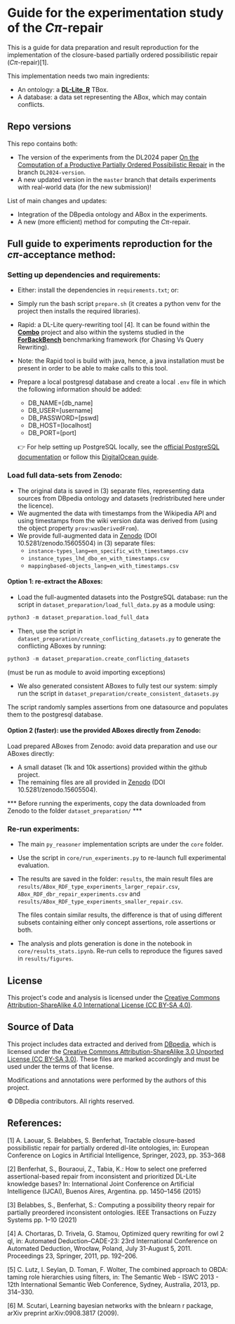 # Guide for the experimentation study of the $C\pi$-repair

This is a guide for data preparation and result reproduction for the implementation of the closure-based partially ordered possibilistic repair ($C\pi$-repair)[1].

This implementation needs two main ingredients:

- An ontology: a [__DL-Lite_R__](https://link.springer.com/article/10.1007/s10817-007-9078-x) TBox.
- A database: a data set representing the ABox, which may contain conflicts.

## Repo versions

This repo contains both:
- The version of the experiments from the DL2024 paper [On the Computation of a Productive Partially Ordered Possibilistic Repair](https://univ-artois.hal.science/hal-04622237/file/DL-2024-paper-6.pdf) in the branch `DL2024-version`.
- A new updated version in the `master` branch that details experiments with real-world data (for the new submission)!

List of main changes and updates:
- Integration of the DBpedia ontology and ABox in the experiments.
- A new (more efficient) method for computing the $C\pi$-repair.

## Full guide to experiments reproduction for the $c\pi$-acceptance method:

### Setting up dependencies and requirements:
- Either: install the dependencies in `requirements.txt`; or:
- Simply run the bash script `prepare.sh` (it creates a python venv for the project then installs the required libraries).

- Rapid: a DL-Lite query-rewriting tool [4]. It can be found within the [__Combo__](https://home.uni-leipzig.de/clu/) project and also within the systems studied in the [__ForBackBench__](https://github.com/georgeKon/ForBackBench/tree/main) benchmarking framework (for Chasing Vs Query Rewriting).
- Note: the Rapid tool is build with java, hence, a java installation must be present in order to be able to make calls to this tool.

- Prepare a local postgresql database and create a local `.env` file in which the following information should be added:
  - DB_NAME=[db_name]
  - DB_USER=[username]
  - DB_PASSWORD=[pswd]
  - DB_HOST=[localhost]
  - DB_PORT=[port]

  👉 For help setting up PostgreSQL locally, see the [official PostgreSQL documentation](https://www.postgresql.org/docs/current/tutorial-install.html) or follow this [DigitalOcean guide](https://www.digitalocean.com/community/tutorials/how-to-install-and-use-postgresql-on-ubuntu-22-04).

### Load full data-sets from Zenodo:
- The original data is saved in (3) separate files, representing data sources from DBpedia ontology and datasets (redristributed here under the licence).
- We augmented the data with timestamps from the Wikipedia API and using timestamps from the wiki version data was derived from (using the object property `prov:wasDerivedFrom`).
- We provide full-augmented data in [Zenodo](https://doi.org/10.5281/zenodo.15605504) (DOI 10.5281/zenodo.15605504) in (3) separate files:
  - `instance-types_lang=en_specific_with_timestamps.csv`
  - `instance_types_lhd_dbo_en_with_timestamps.csv`
  - `mappingbased-objects_lang=en_with_timestamps.csv`

#### Option 1: re-extract the ABoxes: 
- Load the full-augmented datasets into the PostgreSQL database: run the script in `dataset_preparation/load_full_data.py` as a module using:
```python
python3 -m dataset_preparation.load_full_data
```

- Then, use the script in `dataset_preparation/create_conflicting_datasets.py` to generate the conflicting ABoxes by running:

```python
python3 -m dataset_preparation.create_conflicting_datasets
```
(must be run as module to avoid importing exceptions)

- We also generated consistent ABoxes to fully test our system: simply run the script in `dataset_preparation/create_consistent_datasets.py`

The script randomly samples assertions from one datasource and populates them to the postgresql database.


#### Option 2 (faster): use the provided ABoxes directly from Zenodo:
Load prepared ABoxes from Zenodo: avoid data preparation and use our ABoxes directly:
- A small dataset (1k and 10k assertions) provided within the github project.
- The remaining files are all provided in [Zenodo](https://doi.org/10.5281/zenodo.15605504) (DOI 10.5281/zenodo.15605504).

*** Before running the experiments, copy the data downloaded from Zenodo to the folder `dataset_preparation/` ***

### Re-run experiments:
- The main `py_reasoner` implementation scripts are under the `core` folder.

- Use the script in `core/run_experiments.py` to re-launch full experimental evaluation.

- The results are saved in the folder: `results`, the main result files are `results/ABox_RDF_type_experiments_larger_repair.csv`, `ABox_RDF_dbr_repair_experiments.csv` and `results/ABox_RDF_type_experiments_smaller_repair.csv`.

  The files contain similar results, the difference is that of using different subsets containing either only concept assertions, role assertions or both.

- The analysis and plots generation is done in the notebook in `core/results_stats.ipynb`.
  Re-run cells to reproduce the figures saved in `results/figures`.

## License

This project's code and analysis is licensed under the [Creative Commons Attribution-ShareAlike 4.0 International License (CC BY-SA 4.0)](https://creativecommons.org/licenses/by-sa/4.0/).

## Source of Data

This project includes data extracted and derived from [DBpedia](https://www.dbpedia.org/), which is licensed under the [Creative Commons Attribution-ShareAlike 3.0 Unported License (CC BY-SA 3.0)](https://creativecommons.org/licenses/by-sa/3.0/).
These files are marked accordingly and must be used under the terms of that license.

Modifications and annotations were performed by the authors of this project.

© DBpedia contributors. All rights reserved.


## References:

[1] A. Laouar, S. Belabbes, S. Benferhat, Tractable closure-based possibilistic repair for partially ordered dl-lite ontologies, in: European Conference on Logics in Artificial Intelligence, Springer, 2023, pp. 353–368

[2] Benferhat, S., Bouraoui, Z., Tabia, K.: How to select one preferred assertional-based repair from inconsistent and prioritized DL-Lite knowledge bases? In: International Joint Conference on Artificial Intelligence (IJCAI), Buenos Aires, Argentina. pp. 1450–1456 (2015)

[3] Belabbes, S., Benferhat, S.: Computing a possibility theory repair for partially preordered inconsistent ontologies. IEEE Transactions on Fuzzy Systems pp. 1–10 (2021)

[4] A. Chortaras, D. Trivela, G. Stamou, Optimized query rewriting for owl 2 ql, in: Automated Deduction–CADE-23: 23rd International Conference on Automated Deduction, Wrocław, Poland, July 31-August 5, 2011. Proceedings 23, Springer, 2011, pp. 192–206.

[5] C. Lutz, I. Seylan, D. Toman, F. Wolter, The combined approach to OBDA: taming role hierarchies using filters, in: The Semantic Web - ISWC 2013 - 12th International Semantic Web Conference, Sydney, Australia, 2013, pp. 314–330.

[6] M. Scutari, Learning bayesian networks with the bnlearn r package, arXiv preprint arXiv:0908.3817 (2009).


<!--- ### Interface with the system:

- Check the consistency of an ABox:

- Compute a repair using one of the methods:

- Check the $c\pi$-acceptance of a given assertion:

  - randomly select one:
  
  - provide your assertion: -->


<!---
## Libraries and tools

- Python.
- The [__RDFLib__](https://github.com/RDFLib/rdflib): a python library to read from the OWL ontology.
- Rapid: a DL-Lite query-rewriting tool [4]. It can be found within the [__Combo__](https://home.uni-leipzig.de/clu/) project and also within the systems studied in the [__ForBackBench__](https://github.com/georgeKon/ForBackBench/tree/main) benchmarking framework (for Chasing Vs Query Rewriting).
- SQLite3 relational database engine.
- The [__bnlearn__](https://www.bnlearn.com/) R package[6]: to generate random Directed Acyclic Graphs (DAGs) which represent partially ordered sets of weights.

Note: the Rapid tool is build with java, hence, a java instalation must be present in order to be able to make calls to this tool.

## The ontology

In the experiments, we used the [__DL-Lite_R__](https://link.springer.com/article/10.1007/s10817-007-9078-x) version of the modified LUBM benchmark (LUBM $^{\exists}_{20}$), which was presented in [5]. It is available within the [__Combo__](https://home.uni-leipzig.de/clu/) project. 

This version of the ontology does not contain any disjointness (or negative) axioms, namely owl:disjointWith and owl:propertyDisjointWith axioms. We manually added 18 different negative axioms, which lead to 4561 negative axioms in the negative closure of the TBox. The list of the added axioms is availabe in the file [bench_prepa/docs/axioms_list.md](bench_prepa/docs/axioms_list.md).

Since the TBox is assumed to be coherent in this type of experiments, we used a fixed ontology and focused on varying data.

## The data

The data was generated from the ontology, using the Extended University Data Generator v0.1 (EUDG), which is a part of the [__Combo__](https://home.uni-leipzig.de/clu/) project. This tool is written in java.

### From owl data file to a sqlite3 database file

The EUDG tool generates a dataset, in the form of an owl file. we use the script [bench_prepa/owl_prepa/owl_data_to_db.py](bench_prepa/owl_prepa/owl_data_to_db.py) to transform the data to a sqlite database. 

The following command is an exmaple of use, the ontology owl file should be provided (option `--owl`) alongside the data owl file (option `--owl_data`) generated by the EUDG tool and the target database file (option `--db`):

```
python3 bench_prepa/owl_prepa/owl_data_to_db.py --owl ontologies/univ-bench/lubm-ex-20_disjoint.owl --db bench_prepa/dataset_1_university/University0.db --owl_data bench_prepa/dataset_1_university/University0.owl
```

We generated three different sizes for the datasets: 9156, 75671 and 463349 assertions.

### Adding conflicts to the data

The datasets obtained using the previous steps are consistent (free of conflicts). The conflicts are randomly added to the data as follows. For each negative axiom inferred from the ontology, individuals present in a concept assertion are added to a contradicting assertion with probability $p$, and individuals present in a role assertion are added to a contradicting assertion with probability $p/2$. We used increasing values for $p$ to obtain five different ratios of inconsistency for each ABox. Values in $\{5 \times 10^{-6}, 10^{-5}, 5 \times 10^{-5}, 10^{-4}, 5 \times 10^{-4}\}$ were used, different values may be used for different ABoxes to introduce certain levels of inconsistency. 

The script in [bench_prepa/owl_prepa/add_conflicts_to_db.py](bench_prepa/owl_prepa/add_conflicts_to_db.py) was used to add the conflicts.

The following command is an example of use, the script takes the ontology owl file (option `--owl`), a database file (option `--db`) and a probability as a float (option `-p`):

```
python3 bench_prepa/owl_prepa/add_conflicts_to_db.py --owl ontologies/univ-bench/lubm-ex-20_disjoint.owl --db bench_prepa/dataset_small_u1/university0.5_p_0.001.db -p 0.00005
```
Note that we create a copy of the database .db file before running this command, to keep a copy of the original free of conflict database file and to keep all the files generated in the experiment.

## Partially ordered sets (POSets)

In order to represent the partial order defined over the dataset, we associate weights to the assertions. These weights belong to a partially ordered set. We opted for random Directed Acyclic Graphs to represent these sets. We used the [__bnlearn__](https://www.bnlearn.com/) R package to generate different types of DAGs, the goal is to capture different situations of POSets. In a DAG, the number of nodes indicates the size of the POSet (number of weights) to be associated with the assertions, an arc between two assertions indicate the preference relation and the absence of an arc in both directions between two nodes encodes incomparability. The probability of having an arc represents the density of the DAG, a more dense DAG has less incomparabilities and is closer to a totally ordered set, a DAG with all possible arcs represent a totally ordered set. Generated DAGs vary in size from $\{50,100,250,500,750,1000,2500\}$ and in the probability of having an arc between two nodes which is varied from $[0.1,\dots,0.9]$.

The code to generate the DAGs is available in the script [bench_prepa/owl_prepa/pos_generator_bnlearn.r](bench_prepa/owl_prepa/pos_generator_bnlearn.r). In the script, setting the parameter `num_nodes` to `100` creates DAGs with probablities varying from `0.1` to `0.9`:

``` 
Rscript bench_prepa/owl_prepa/pos_generator_bnlearn.r
```

Each generated DAG is saved in a txt file, where in each line, a source node is associated to the target nodes to which its arcs are pointing. The script in [bench_prepa/owl_prepa/complete_pos.py](bench_prepa/owl_prepa/complete_pos.py) completes all the DAGs under the folder [bench_prepa/DAGs/DAGs_with_bnlearn/ordered_method](bench_prepa/DAGs/DAGs_with_bnlearn/ordered_method) with all the indirect arcs.
```
python3 py_reasoner/bench_prepa/owl_prepa/complete_pos.py
```

Before any execution of the repairing algorithms, weights from a specified DAG are randomly assigned to the assertions (tuples in the database). The function `add_pos_to_db(data_path:str, pos_path:str)` from [src/repair/utils.py](src/repair/utils.py) makes this step.

The POSet is read into a dictionnary, where each node points to all its direct and indirect less preferred nodes, this makes the preferrence checking process equivalent to reading values of a given key from a dictionnary.

All the data preparation and POSet (DAG) generation and completion scripts can be found under the folder [bench_prepa/owl_prepa](bench_prepa/owl_prepa).

## The $\pi$-repair
The $\pi$-repair can be computed using the function `compute_pi_repair(ontology_path: str, data_path: str, pos_path: str)` in [src/repair/owl_pi_repair.py](src/repair/owl_pi_repair.py). It takes paths to the ontology, the database file of the ABox and the POSet. The resulting repair is a `set()` of assertions. 

This function makes calls to the following functions:

- `get_all_abox_assertions()` from [src/repair/owl_assertions_generator.py](src/repair/owl_assertions_generator.py): this function read all the assertions in the provided sqlite database and returns them as objects of the class `assertion` from [src/dl_lite/assertion.py](src/dl_lite/assertion.py)
- `compute_conflicts()` from [src/repair/owl_conflicts.py](src/repair/owl_conflicts.py): this function reads all the negative axioms of the ontology, generate a conjunctive query (CQ) for each, rewrites the query using the Rapid tool (it makes a single external java call), the resulting CQs are transformed to sql queries and executed on the sqlite datbase. The results of the querying here are conflicts of the form `((table1name, id, degree),(table2name, id, degree))`. This is the minimal form we can get about an assertion in the database, since the most important information are the degrees of the assertions in a conflict.

Run the following command to see an exmaple of the computation of the conflicts:

```
python3 src/py_reasoner.py compute_conflicts --abox bench_prepa/dataset_small_u1/university0.5_p_0.00001.db --tbox ontologies/univ-bench/lubm-ex-20_disjoint.owl
```

- `compute_pi_repair_raw()` iterates over all the assertions and verifies if each assertion is at least more certain than an element of each conflict to return it in the resulting repair. Function `dominates()` from [src/repair/owl_dominance.py](src/repair/owl_dominance.py) makes the strict order checking. Note that we used `multiprocessing.Pool()` to parallelize the loop.

Run the following command to see an exmaple for computing the $\pi$-repair of the ABox: `bench_prepa/dataset_small_u1/university0.5_p_0.00001.db` with the DAG `bench_prepa/DAGs/DAGs_with_bnlearn/ordered_method/pos500/prob_0.3.txt`

```
python3 src/py_reasoner.py compute_pi_repair --abox bench_prepa/dataset_small_u1/university0.5_p_0.00001.db --tbox ontologies/univ-bench/lubm-ex-20_disjoint.owl --pos bench_prepa/DAGs/DAGs_with_bnlearn/ordered_method/pos500/prob_0.3.txt 
```
The result prompt should be similar to the following:
```
Computing pi-repair for the ABox: university0.5_p_0.00001.db and the TBox: lubm-ex-20_disjoint.owl with the POS: prob_0.3.txt
Size of the ABox: 9158.
Number of the generated assertions: 9158
Time to compute the generated assertions: 0.023
Number of the conflicts: 1
Time to compute the conflicts: 1.988
Size of the pi_repair: 2603
Time to compute the pi_repair: 0.184
Total time of execution: 2.196
```

## The $C\pi$-repair
The $C\pi$-repair can be computed either using the function `compute_cpi_repair(ontology_path: str, data_path: str, pos_path: str)` from [src/repair/owl_cpi_repair.py](src/repair/owl_cpi_repair.py) or the function `compute_cpi_repair_enhanced(ontology_path: str, data_path: str, pos_path: str)` from [src/repair/owl_cpi_repair_enhanced.py](src/repair/owl_cpi_repair_enhanced.py).

### The naive $C\pi$-repair
The function `compute_cpi_repair(ontology_path: str, data_path: str, pos_path: str)` from [src/repair/owl_cpi_repair.py](src/repair/owl_cpi_repair.py) makes calls to the folowing functions:

- `generate_assertions()` from [src/repair/owl_assertions_generator.py](src/repair/owl_assertions_generator.py): this funtion computes the deductive closure of the ABox under classical semantics. It generates a query for each concept and role name in the ontology, rewrites the query to obtain all its candidate supports. It executes the queries on the sqlite database, the answers are associates with the initial concept or role name, before creating an assertion for each result.
- In the same way above, it calls the function `compute_conflicts()` from [src/repair/owl_conflicts.py](src/repair/owl_conflicts.py) to get all the conflicts of the ABox.
- It takes each generated assertion and computes its supports, using the function `compute_all_supports()` from [src/repair/owl_supports.py](src/repair/owl_supports.py). This function creates an instance checking query for each assertion, rewrites the query to get the instance checking queries of its supports. It then transforms the queries into sql queries before executing them on the sqlite database. For the queries with True as result, a support of the assertion is returned.
- Having all the conflicts and the supports, for each assertion `compute_cpi_repair_raw()` checks if for each conflict, at least one of its supports dominates the conflict. Function `dominates()` from [src/repair/owl_dominance.py](src/repair/owl_dominance.py) makes the dominance checking. Note that we used `multiprocessing.Pool()` to parallelize the loop.

The resulting repair is a `set()` of assertions. 

Run the following command for an example for computing the $C\pi$-repair of the ABox: `bench_prepa/dataset_small_u1/university0.5_p_0.00001.db` with the DAG `bench_prepa/DAGs/DAGs_with_bnlearn/ordered_method/pos500/prob_0.3.txt` using the naive method:
```
python3 src/py_reasoner.py compute_cpi_repair --abox bench_prepa/dataset_small_u1/university0.5_p_0.00001.db --tbox ontologies/univ-bench/lubm-ex-20_disjoint.owl --pos bench_prepa/DAGs/DAGs_with_bnlearn/ordered_method/pos500/prob_0.3.txt
```
The result prompt should be similar to the following:
```
Computing Cpi-repair for the ABox: university0.5_p_0.00001.db and the TBox: lubm-ex-20_disjoint.owl with the POS: prob_0.3.txt
Size of the ABox is 9158.
Number of the generated assertions: 25345
Time to compute the generated assertions: 1.461
Number of conflicts: 40
Time to compute the conflicts: 2.336
Number of all the computed supports: 25466
Time to compute all the supports of all the assertions: 31.033
Size of the cpi_repair: 9929
Time to compute the cpi_repair: 1.389
Total time of execution: 36.221
```
### The enhanced $C\pi$-repair
In this version, the function `compute_cpi_repair_enhanced(ontology_path: str, data_path: str, pos_path: str)` from [src/repair/owl_cpi_repair_enhanced.py](src/repair/owl_cpi_repair_enhanced.py) starts first by:

- Computing the $\pi$-repair as showed above. 
- Then, it generates the assertions of the deductive closure of the ABox under classical semantics. 
- Assertions of the $\pi$-repair are discarded from the generated assertions.
- The closure of the $\pi$-repair is computed using the function `compute_cl_pi_repair()` from [src/repair/owl_supports.py](src/repair/owl_supports.py), it consists of all the assertions that can be inferred from the $\pi$-repair, and thus no need to verify them using the $C\pi$-repair method.
- Now, for the remaining assertions, which are not in the $\pi$-repair or its closure, the supports are computed using `compute_all_supports()` from [src/repair/owl_supports.py](src/repair/owl_supports.py). Note that at this level, any assertion that has only one support, cannot be in the $C\pi$-repair. Therefore, assertions with a single support are discarded from the following verification.
- For each remaining assertion `compute_cpi_repair_raw()` is called, as in the naive method, to check if for each conflict, the assertion has at least one support that dominates the conflict.

Run the following command for an example for computing the $C\pi$-repair of the ABox: `bench_prepa/dataset_small_u1/university0.5_p_0.00001.db` with the DAG `bench_prepa/DAGs/DAGs_with_bnlearn/ordered_method/pos500/prob_0.3.txt` using the improved method:
```
python3 src/py_reasoner.py compute_cpi_repair_improved --abox bench_prepa/dataset_small_u1/university0.5_p_0.00001.db --tbox ontologies/univ-bench/lubm-ex-20_disjoint.owl --pos bench_prepa/DAGs/DAGs_with_bnlearn/ordered_method/pos500/prob_0.3.txt
```
The result prompt should be similar to the following:
```
Computing cpi-repair for the ABox: university0.5_p_0.00001.db and the TBox: lubm-ex-20_disjoint.owl with the POS: prob_0.3.txt
Size of the ABox: 9158.
Number of the ABox assertions: 9158
Time to load the ABox assertions: 0.032
Number of new generated assertions: 16187
Time to compute the generated assertions: 1.484
Number of the conflicts: 14
Time to compute the conflicts: 1.484
Size of the pi_repair: 1097
Time to compute the pi_repair: 2.374
The number of assertions left to check: 24248
Size of cl_pi_repair: 2561
Time to compute the cl_pi_repair: 2.163
Number of all the computed supports before filtering: 15149
Number of all the computed supports: 166
Time to compute all the supports of all the assertions: 24.311
Size of the cpi_repair: 3658
Time to compute the cpi_repair: 0.124
Total time of execution: 30.488
```
Note that in the ABove examples of execution, each time a new random assigning of weights from the POset is done. A proper way to evaluate the algorthms is by computing the $\pi$-repair and the $C\pi$-repair using both methods with the same weights assigned to the ABox. 

## Results
The ontology can be found in:
- [ontologies/univ-bench/lubm-ex-20_disjoint.owl](ontologies/univ-bench/lubm-ex-20_disjoint.owl)

The different used datasets can be found under the folders:

- [bench_prepa/dataset_1_university](bench_prepa/dataset_1_university)
- [bench_prepa/dataset_small_u1](bench_prepa/dataset_small_u1)
- [bench_prepa/dataset.0.2](bench_prepa/dataset.0.2)

The POSets can be found under the folder: 

- [bench_prepa/DAGs/DAGs_with_bnlearn/ordered_method](bench_prepa/DAGs/DAGs_with_bnlearn/ordered_method). 
- Other types of POSets were also explored, like the uniform random DAGs generated using the methods `ic-dag` and `melancon` (in folders: [bench_prepa/DAGs/DAGs_with_bnlearn/ic-dag_method](bench_prepa/DAGs/DAGs_with_bnlearn/ic-dag_method) and [bench_prepa/DAGs/DAGs_with_bnlearn/melancon_method](bench_prepa/DAGs/DAGs_with_bnlearn/melancon_method)). These DAGs gave similar results.

For our experiments, we computed the repairs of all the ABoxes in the datasets folders assigned with each of the DAGs in the folder [bench_prepa/DAGs/DAGs_with_bnlearn/ordered_method](bench_prepa/DAGs/DAGs_with_bnlearn/ordered_method) using the script in [src/main2.py](src/main2.py).

For result reproduction, a lot of executions are done, we separated the executions with ABoxes sizes. Running only for the small sized ABoxes in [bench_prepa/dataset_small_u1](bench_prepa/dataset_small_u1) is fast and illustrates how experiments work. 

<!--- Experiments results are saved in csv files under the folder [bench_prepa/execution_results](bench_prepa/execution_results). 

Summary of the results, including charts and plots are found under the folder [bench_prepa/results](bench_prepa/results). -->


<!--- ## Future works

The next steps in this project are:
- 
- 
- -->

<!--- ## More

The main focus of this work is a subset of methods for data repairs that operates in the context of possibilistic Knowledge Bases and more specifically on partially ordered KBs.  
[__Possiblistic DL-Lite__](https://link.springer.com/chapter/10.1007/978-3-642-40381-1_27) extends the expressive power of DL-Lite to deal with possibilistic uncertain information without increasing the computational cost. -->
